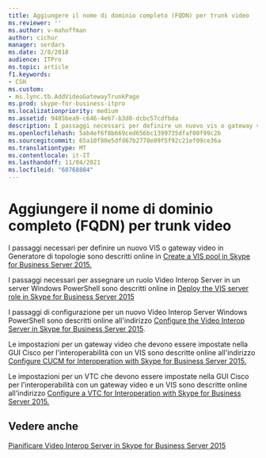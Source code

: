 ```yaml
---
title: Aggiungere il nome di dominio completo (FQDN) per trunk video
ms.reviewer: ''
ms.author: v-mahoffman
author: cichur
manager: serdars
ms.date: 2/8/2018
audience: ITPro
ms.topic: article
f1.keywords:
- CSH
ms.custom:
- ms.lync.tb.AddVideoGatewayTrunkPage
ms.prod: skype-for-business-itpro
ms.localizationpriority: medium
ms.assetid: 9485bea9-c646-4eb7-b3d0-dcbc57cdfbda
description: I passaggi necessari per definire un nuovo vis o gateway video in Generatore di topologie sono descritti online in Create a VIS pool in Skype for Business Server 2015.
ms.openlocfilehash: 5ab4ef6f8b669ced656bc1399735dfaf00f99c2b
ms.sourcegitcommit: 65a10f80e5dfd67b2778e09f5f92c21ef09ce36a
ms.translationtype: MT
ms.contentlocale: it-IT
ms.lasthandoff: 11/04/2021
ms.locfileid: "60768884"
---
```

# <a name="add-video-gateway-trunk"></a>Aggiungere il nome di dominio completo (FQDN) per trunk video
 
I passaggi necessari per definire un nuovo VIS o gateway video in Generatore di topologie sono descritti online in [Create a VIS pool in Skype for Business Server 2015.](../../deploy/deploy-video-interop-server/create-a-vis-pool.md)
  
I passaggi necessari per assegnare un ruolo Video Interop Server in un server Windows PowerShell sono descritti online in [Deploy the VIS server role in Skype for Business Server 2015](../../deploy/deploy-video-interop-server/deploy-the-vis-server-role.md)
  
I passaggi di configurazione per un nuovo Video Interop Server Windows PowerShell sono descritti online all'indirizzo [Configure the Video Interop Server in Skype for Business Server 2015](../../deploy/deploy-video-interop-server/configure-the-vis.md).
  
 Le impostazioni per un gateway video che devono essere impostate nella GUI Cisco per l'interoperabilità con un VIS sono descritte online all'indirizzo [Configure CUCM for Interoperation with Skype for Business Server 2015.](../../deploy/deploy-video-interop-server/configure-cucm-for-interoperation.md)
  
 Le impostazioni per un VTC che devono essere impostate nella GUI Cisco per l'interoperabilità con un gateway video e un VIS sono descritte online all'indirizzo [Configure a VTC for Interoperation with Skype for Business Server 2015.](../../deploy/deploy-video-interop-server/configure-a-vtc-for-interoperation.md)
  
## <a name="see-also"></a>Vedere anche

[Pianificare Video Interop Server in Skype for Business Server 2015](../../plan-your-deployment/video-interop-server.md)
